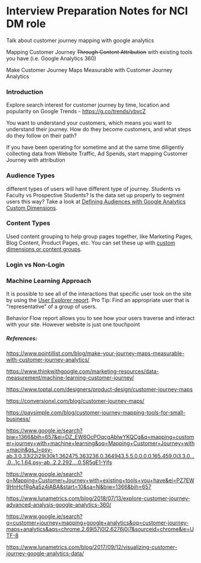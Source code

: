 # Interview Preparation Notes for NCI DM role

Talk about customer journey mapping with google analytics

Mapping Customer Journey ~~Through Content Attribution~~ with existing tools you have (i.e. Google Analytics 360)

Make Customer Journey Maps Measurable with Customer Journey Analytics

### Introduction

Explore search interest for customer journey by time, location and popularity on Google Trends - https://g.co/trends/vbvcZ

You want to understand your customers, which means you want to understand their journey. How do they become customers, and what steps do they follow on their path?



If you have been operating for sometime and at the same time diligently collecting data from Website Traffic, Ad Spends, start mapping Customer Journey  with attribution

### Audience Types

different types of users will have different type of journey. Students vs Faculty vs Prospective Students? Is the data set up properly to segment users this way? Take a look at [Defining Audiences with Google Analytics Custom Dimensions](http://www.lunametrics.com/blog/2015/03/17/defining-audiences-custom-dimensions/).

### Content Types

 Used content grouping to help group pages together, like Marketing Pages, Blog Content, Product Pages, etc. You can set these up with [custom dimensions or content groups](http://www.lunametrics.com/blog/2016/01/21/content-groupings-vs-custom-dimensions/).



### Login vs Non-Login





### Machine Learning Approach

It is possible to see all of the interactions that specific user took on the site by using the [User Explorer report](https://support.google.com/analytics/answer/6339208?hl=en). Pro Tip: Find  an appropriate user that is “representative” of a group of users. 

Behavior Flow report allows you to see how your users traverse and interact with your site. However website is just one touchpoint 

##### References:

https://www.pointillist.com/blog/make-your-journey-maps-measurable-with-customer-journey-analytics/

https://www.thinkwithgoogle.com/marketing-resources/data-measurement/machine-learning-customer-journey/

https://www.toptal.com/designers/product-design/customer-journey-maps

https://conversionxl.com/blog/customer-journey-maps/

https://paysimple.com/blog/customer-journey-mapping-tools-for-small-business/

https://www.google.ie/search?biw=1366&bih=657&ei=DZ_EW6OcPOqcgAblwYKQCg&q=mapping+customer+journey+with+machine+learning&oq=Mapping+Customer+Journey+with+macin&gs_l=psy-ab.3.0.33i22i29i30k1.362475.363236.0.364943.5.5.0.0.0.0.165.459.0j3.3.0....0...1c.1.64.psy-ab..2.2.292....0.5R5qE1-Yifs

https://www.google.ie/search?q=Mapping+Customer+Journey+with+existing+tools+you+have&ei=PZ7EW9HnHcfRgAa5z4iABA&start=10&sa=N&biw=1366&bih=657

https://www.lunametrics.com/blog/2018/07/13/explore-customer-journey-advanced-analysis-google-analytics-360/

https://www.google.ie/search?q=customer+journey+mapping+google+analytics&oq=customer-journey-maps+analytics&aqs=chrome.2.69i57j0l2.6276j0j7&sourceid=chrome&ie=UTF-8

https://www.lunametrics.com/blog/2017/09/12/visualizing-customer-journey-google-analytics-data/





